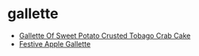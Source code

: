 # gallette

 * [Gallette Of Sweet Potato Crusted Tobago Crab Cake](index/g/gallette-of-sweet-potato-crusted-tobago-crab-cake-234501.json)
 * [Festive Apple Gallette](index/f/festive-apple-gallette.json)
